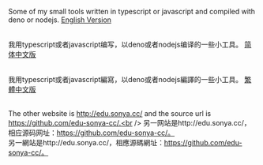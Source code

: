 Some of my small tools written in typescript or javascript and compiled with deno or nodejs.
<a target="_blank" href="README.en_us.md">English Version</a><br />
<br />

我用typescript或者javascript编写，以deno或者nodejs编译的一些小工具。
<a target="_blank" href="README.zh_cn.md">简体中文版</a><br />
<br />

我用typescript或者javascript編寫，以deno或者nodejs編譯的一些小工具。
<a target="_blank" href="README.zh_tw.md">繁體中文版</a><br />
<br />

The other website is http://edu.sonya.cc/ and the source url is https://github.com/edu-sonya-cc/.<br />
另一网站是http://edu.sonya.cc/，相应源码网址：https://github.com/edu-sonya-cc/。<br />
另一網站是http://edu.sonya.cc/，相應源碼網址：https://github.com/edu-sonya-cc/。<br />